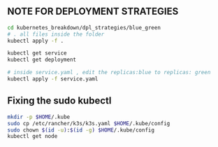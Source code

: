 ## NOTE FOR DEPLOYMENT STRATEGIES 

```bash
cd kubernetes_breakdown/dpl_strategies/blue_green
# . all files inside the folder 
kubectl apply -f . 

kubectl get service 
kubectl get deployment 

# inside service.yaml , edit the replicas:blue to replicas: green 
kubectl apply -f service.yaml 

```


## Fixing the sudo kubectl 
```bash
mkdir -p $HOME/.kube
sudo cp /etc/rancher/k3s/k3s.yaml $HOME/.kube/config
sudo chown $(id -u):$(id -g) $HOME/.kube/config
kubectl get node 
```